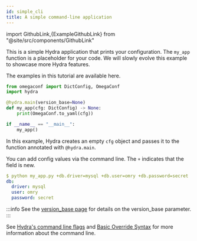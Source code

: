 ```yaml
---
id: simple_cli
title: A simple command-line application
---
```


import GithubLink,{ExampleGithubLink} from "@site/src/components/GithubLink"

<ExampleGithubLink to="examples/tutorials/basic/your_first_hydra_app/1_simple_cli/my_app.py"/>

This is a simple Hydra application that prints your configuration.
The `my_app` function is a placeholder for your code.
We will slowly evolve this example to showcase more Hydra features.

The examples in this tutorial are available <GithubLink to="examples/tutorials/basic">here</GithubLink>.

```python title="my_app.py"
from omegaconf import DictConfig, OmegaConf
import hydra

@hydra.main(version_base=None)
def my_app(cfg: DictConfig) -> None:
    print(OmegaConf.to_yaml(cfg))

if __name__ == "__main__":
    my_app()
```
In this example, Hydra creates an empty `cfg` object and passes it to the function annotated with `@hydra.main`.

You can add config values via the command line. The `+` indicates that the field is new.

```yaml
$ python my_app.py +db.driver=mysql +db.user=omry +db.password=secret
db:
  driver: mysql
  user: omry
  password: secret
```

:::info
See the [version_base page](../../../upgrades/version_base.md) for details on the version_base parameter.
:::

See [Hydra's command line flags](advanced/hydra-command-line-flags.md) and
[Basic Override Syntax](advanced/override_grammar/basic.md) for more information about the command line.
